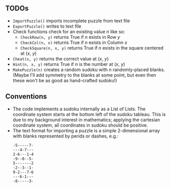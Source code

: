 ## TODOs

* ```ImportPuzzle()``` imports incomplete puzzle from text file
* ```ExportPuzzle()``` writes to text file
* Check functions check for an existing value _n_ like so:
  * ```CheckRow(n, y)``` returns True if _n_ exists in Row _y_
  * ```CheckCol(n, x)``` returns True if _n_ exists in Column _x_
  * ```CheckSquare(n, x, y)``` returns True if _n_ exists in the square centered at (_x_, _y_)
* ```Cheat(x, y)``` returns the correct value at (_x_, _y_)
* ```Hint(n, x, y)``` returns True if _n_ is the number at (_x_, _y_)
* ```MakePuzzle(n)``` creates a random sudoku with _n_ randomly-placed blanks. (Maybe I'll add symmetry to the blanks at some point, but even then these won't be as good as hand-crafted sudoku!)

## Conventions

* The code implements a sudoku internally as a List of Lists. The coordinate system starts at the bottom left of the sudoku tableau. This is due to my background interest in mathematics; applying the cartesian coordinate system, all coordinates in sudoku should be positive.
* The text format for importing a puzzle is a simple 2-dimensional array with blanks represented by perids or dashes, e.g.:
  ```
  -5-----7-
  ---4-7---
  2-6---1-4
  -9--8--5-
  5-------2
  -2--3--1-
  9-2---7-6
  ---6-1---
  -8-----3-
  ```

